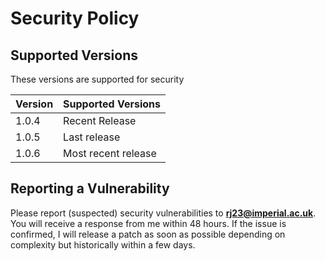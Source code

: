 # Security Policy

## Supported Versions

These versions are supported for security

| Version   | Supported Versions                        |
| --------- | ----------------------------------------- |
| 1.0.4    | Recent Release                             |
| 1.0.5    | Last  release                              |
| 1.0.6    | Most recent release                        |

## Reporting a Vulnerability

Please report (suspected) security vulnerabilities to
**[rj23@imperial.ac.uk](mailto:rj23@imperial.ac.uk)**. You will receive a response from
me within 48 hours. If the issue is confirmed, I will release a patch as soon
as possible depending on complexity but historically within a few days.
